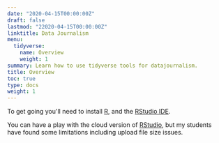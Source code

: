 ```yaml
---
date: "2020-04-15T00:00:00Z"
draft: false
lastmod: "22020-04-15T00:00:00Z"
linktitle: Data Journalism
menu:
  tidyverse:
    name: Overview
    weight: 1
summary: Learn how to use tidyverse tools for datajournalism.
title: Overview
toc: true
type: docs
weight: 1
---
```

To get going you'll need to install [R](https://www.r-project.org/), and the [RStudio IDE](https://www.rstudio.com/products/rstudio/download/). 

You can have a play with the cloud version of [RStudio](https://www.rstudio.cloud), but my students have found some limitations including upload file size issues.


